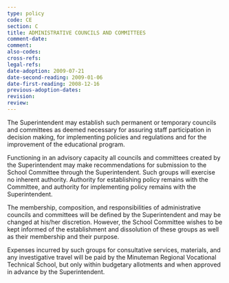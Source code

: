 ```yaml
---
type: policy
code: CE
section: C
title: ADMINISTRATIVE COUNCILS AND COMMITTEES
comment-date:
comment:
also-codes:
cross-refs:
legal-refs:
date-adoption: 2009-07-21
date-second-reading: 2009-01-06
date-first-reading: 2008-12-16
previous-adoption-dates: 
revision: 
review: 
---
```


The Superintendent may establish such permanent or temporary councils and committees as deemed necessary for assuring staff participation in decision making, for implementing policies and regulations and for the improvement of the educational program.

Functioning in an advisory capacity all councils and committees created by the Superintendent may make recommendations for submission to the School Committee through the Superintendent.  Such groups will exercise no inherent authority.  Authority for establishing policy remains with the Committee, and authority for implementing policy remains with the Superintendent.

The membership, composition, and responsibilities of administrative councils and committees will be defined by the Superintendent and may be changed at his/her discretion.  However, the School Committee wishes to be kept informed of the establishment and dissolution of these groups as well as their membership and their purpose.

Expenses incurred by such groups for consultative services, materials, and any investigative travel will be paid by the Minuteman Regional Vocational Technical School, but only within budgetary allotments and when approved in advance by the Superintendent.

